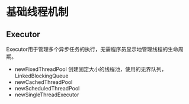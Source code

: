 # 基础线程机制
## Executor
Executor用于管理多个异步任务的执行，无需程序员显示地管理线程的生命周期。
* newFixedThreadPool 创建固定大小的线程池，使用的无界队列，LinkedBlockingQueue
* newCachedThreadPool 
* newScheduledThreadPool
* newSingleThreadExecutor